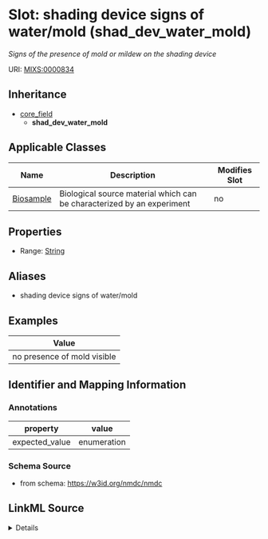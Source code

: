 # Slot: shading device signs of water/mold (shad_dev_water_mold)


_Signs of the presence of mold or mildew on the shading device_



URI: [MIXS:0000834](https://w3id.org/mixs/0000834)




## Inheritance

* [core_field](core_field.md)
    * **shad_dev_water_mold**





## Applicable Classes

| Name | Description | Modifies Slot |
| --- | --- | --- |
[Biosample](Biosample.md) | Biological source material which can be characterized by an experiment |  no  |







## Properties

* Range: [String](String.md)



## Aliases


* shading device signs of water/mold




## Examples

| Value |
| --- |
| no presence of mold visible |

## Identifier and Mapping Information





### Annotations

| property | value |
| --- | --- |
| expected_value | enumeration || occurrence | 1 |



### Schema Source


* from schema: https://w3id.org/nmdc/nmdc




## LinkML Source

<details>
```yaml
name: shad_dev_water_mold
annotations:
  expected_value:
    tag: expected_value
    value: enumeration
  occurrence:
    tag: occurrence
    value: '1'
description: Signs of the presence of mold or mildew on the shading device
title: shading device signs of water/mold
examples:
- value: no presence of mold visible
from_schema: https://w3id.org/nmdc/nmdc
aliases:
- shading device signs of water/mold
rank: 1000
is_a: core field
string_serialization: '[presence of mold visible|no presence of mold visible]'
slot_uri: MIXS:0000834
multivalued: false
alias: shad_dev_water_mold
domain_of:
- Biosample
range: string

```
</details>